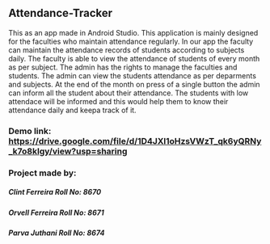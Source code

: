 ## Attendance-Tracker
  
  This as an app made in Android Studio. This application is mainly designed for the faculties who maintain attendance regularly. In our app the faculty can maintain the attendance records of students according to subjects daily. The faculty is able to view the attendance of students of every month as per subject. The admin has the rights to manage the faculties and students. The admin can view the students attendance as per deparments and subjects. At the end of the month on press of a single button the admin can inform all the student about their attendance. The students with low attendace will be informed and this would help them to know their attendance daily and keepa track of it.


### Demo link: https://drive.google.com/file/d/1D4JXl1oHzsVWzT_qk6yQRNy_k7o8kIgy/view?usp=sharing

### Project made by:
##### Clint Ferreira Roll No: 8670
##### Orvell Ferreira Roll No: 8671
##### Parva Juthani Roll No: 8674
